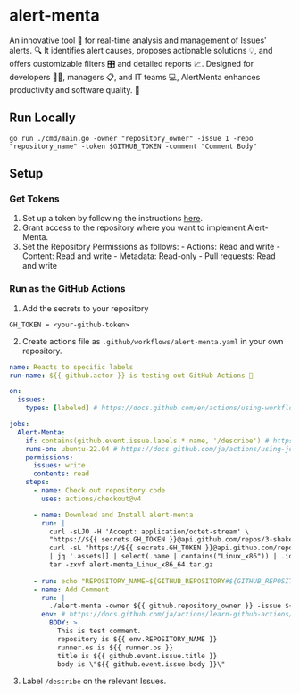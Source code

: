 # alert-menta
An innovative tool 🚀 for real-time analysis and management of Issues' alerts. 🔍 It identifies alert causes, proposes actionable solutions 💡, and offers customizable filters 🎛️ and detailed reports 📈. Designed for developers 👨‍💻, managers 📋, and IT teams 💻, AlertMenta enhances productivity and software quality. 🌟

## Run Locally
```
go run ./cmd/main.go -owner "repository_owner" -issue 1 -repo "repository_name" -token $GITHUB_TOKEN -comment "Comment Body"
```

## Setup
### Get Tokens

1. Set up a token by following the instructions [here](https://docs.github.com/en/authentication/keeping-your-account-and-data-secure/managing-your-personal-access-tokens).
  1. Grant access to the repository where you want to implement Alert-Menta.
  2. Set the Repository Permissions as follows:
    - Actions: Read and write
    - Content: Read and write
    - Metadata: Read-only
    - Pull requests: Read and write

### Run as the GitHub Actions
1. Add the secrets to your repository
```
GH_TOKEN = <your-github-token>
```

2. Create actions file as `.github/workflows/alert-menta.yaml` in your own repository.
``` yaml
name: Reacts to specific labels
run-name: ${{ github.actor }} is testing out GitHub Actions 🚀

on:
  issues:
    types: [labeled] # https://docs.github.com/en/actions/using-workflows/events-that-trigger-workflows#issues

jobs:
  Alert-Menta:
    if: contains(github.event.issue.labels.*.name, '/describe') # https://docs.github.com/ja/webhooks/webhook-events-and-payloads#issues
    runs-on: ubuntu-22.04 # https://docs.github.com/ja/actions/using-jobs/choosing-the-runner-for-a-job
    permissions:
      issues: write
      contents: read
    steps:
      - name: Check out repository code
        uses: actions/checkout@v4

      - name: Download and Install alert-menta
        run: |
          curl -sLJO -H 'Accept: application/octet-stream' \
          "https://${{ secrets.GH_TOKEN }}@api.github.com/repos/3-shake/alert-menta/releases/assets/$( \
          curl -sL "https://${{ secrets.GH_TOKEN }}@api.github.com/repos/3-shake/alert-menta/releases/tags/v0.0.1" \
          | jq '.assets[] | select(.name | contains("Linux_x86")) | .id')"
          tar -zxvf alert-menta_Linux_x86_64.tar.gz
      
      - run: echo "REPOSITORY_NAME=${GITHUB_REPOSITORY#${GITHUB_REPOSITORY_OWNER}/}" >> $GITHUB_ENV
      - name: Add Comment
        run: |
          ./alert-menta -owner ${{ github.repository_owner }} -issue ${{ github.event.issue.number }} -repo ${{ env.REPOSITORY_NAME }} -token ${{ secrets.GITHUB_TOKEN }} -comment "Body: $BODY"
        env: # https://docs.github.com/ja/actions/learn-github-actions/variables#defining-environment-variables-for-a-single-workflow
          BODY: >
            This is test comment.  
            repository is ${{ env.REPOSITORY_NAME }}  
            runner.os is ${{ runner.os }}  
            title is ${{ github.event.issue.title }}  
            body is \"${{ github.event.issue.body }}\"

```

3. Label `/describe` on the relevant Issues.